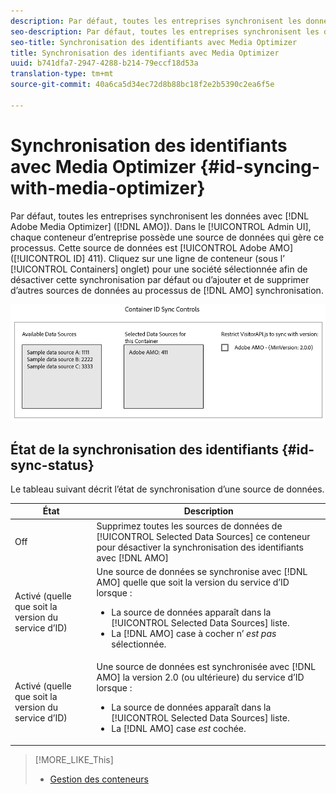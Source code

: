 ```yaml
---
description: Par défaut, toutes les entreprises synchronisent les données avec Adobe Media Optimizer (AMO). Dans l’interface utilisateur d’administration, chaque conteneur d’entreprise dispose d’une source de données qui gère ce processus. Cette source de données est Adobe AMO (ID 411). Cliquez sur une ligne de conteneur (sous l’onglet Conteneurs) pour une entreprise sélectionnée afin de désactiver cette synchronisation par défaut ou d’ajouter et de supprimer d’autres sources de données au processus de synchronisation AMO.
seo-description: Par défaut, toutes les entreprises synchronisent les données avec Adobe Media Optimizer (AMO). Dans l’interface utilisateur d’administration, chaque conteneur d’entreprise dispose d’une source de données qui gère ce processus. Cette source de données est Adobe AMO (ID 411). Cliquez sur une ligne de conteneur (sous l’onglet Conteneurs) pour une entreprise sélectionnée afin de désactiver cette synchronisation par défaut ou d’ajouter et de supprimer d’autres sources de données au processus de synchronisation AMO.
seo-title: Synchronisation des identifiants avec Media Optimizer
title: Synchronisation des identifiants avec Media Optimizer
uuid: b741dfa7-2947-4288-b214-79eccf18d53a
translation-type: tm+mt
source-git-commit: 40a6ca5d34ec72d8b88bc18f2e2b5390c2ea6f5e

---
```



# Synchronisation des identifiants avec Media Optimizer {#id-syncing-with-media-optimizer}

Par défaut, toutes les entreprises synchronisent les données avec [!DNL Adobe Media Optimizer] ([!DNL AMO]). Dans le [!UICONTROL Admin UI], chaque conteneur d’entreprise possède une source de données qui gère ce processus. Cette source de données est [!UICONTROL Adobe AMO] ([!UICONTROL ID] 411). Cliquez sur une ligne de conteneur (sous l’ [!UICONTROL Containers] onglet) pour une société sélectionnée afin de désactiver cette synchronisation par défaut ou d’ajouter et de supprimer d’autres sources de données au processus de [!DNL AMO] synchronisation.

![](assets/id-sync.png)

## État de la synchronisation des identifiants {#id-sync-status}

Le tableau suivant décrit l’état de synchronisation d’une source de données.

| État | Description |
|------ | -------- |
| Off | Supprimez toutes les sources de données de [!UICONTROL Selected Data Sources] ce conteneur pour désactiver la synchronisation des identifiants avec [!DNL AMO] |
| Activé (quelle que soit la version du service d’ID) | Une source de données se synchronise avec [!DNL AMO] quelle que soit la version du service d’ID lorsque : <ul><li>La source de données apparaît dans la [!UICONTROL Selected Data Sources] liste.</li><li>La [!DNL AMO] case à cocher n’ *est pas* sélectionnée.</li></ul> |
| Activé (quelle que soit la version du service d’ID) | Une source de données est synchronisée avec [!DNL AMO] la version 2.0 (ou ultérieure) du service d’ID lorsque : <ul><li>La source de données apparaît dans la [!UICONTROL Selected Data Sources] liste.</li><li>La [!DNL AMO] case *est* cochée.</li></ul> |

>[!MORE_LIKE_This]
>
>* [Gestion des conteneurs](../companies/admin-manage-containers.md#task_61DB5CEECC5049DD8D059C642AC3F967)

